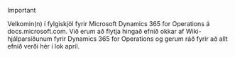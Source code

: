 > [!IMPORTANT]
> Velkomin(n) í fylgiskjöl fyrir Microsoft Dynamics 365 for Operations á docs.microsoft.com. Við erum að flytja hingað efnið okkar af Wiki-hjálparsíðunum fyrir Dynamics 365 for Operations og gerum ráð fyrir að allt efnið verði hér í lok apríl. 


